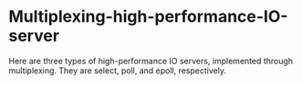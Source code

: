 # Multiplexing-high-performance-IO-server
Here are three types of high-performance IO servers, implemented through multiplexing. They are select, poll, and epoll, respectively.
